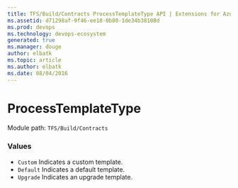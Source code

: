 ```yaml
---
title: TFS/Build/Contracts ProcessTemplateType API | Extensions for Azure DevOps Services
ms.assetid: d71298af-9f46-ee18-0b80-1de34b38108d
ms.prod: devops
ms.technology: devops-ecosystem
generated: true
ms.manager: douge
author: elbatk
ms.topic: article
ms.author: elbatk
ms.date: 08/04/2016
---
```


# ProcessTemplateType

Module path: `TFS/Build/Contracts`

### Values

* `Custom` Indicates a custom template.
* `Default` Indicates a default template.
* `Upgrade` Indicates an upgrade template.
